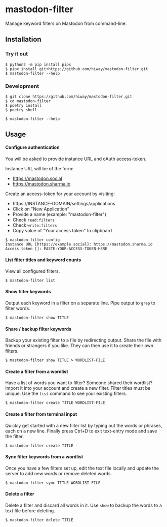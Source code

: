 # mastodon-filter

Manage keyword filters on Mastodon from command-line.


## Installation

### Try it out

```
$ python3 -m pip install pipx
$ pipx install git+https://github.com/hiway/mastodon-filter.git
$ mastodon-filter --help
```

### Development

```
$ git clone https://github.com/hiway/mastodon-filter.git
$ cd mastodon-filter
$ poetry install
$ poetry shell

$ mastodon-filter --help
```


## Usage

#### Configure authentication

You will be asked to provide instance URL and oAuth access-token.

Instance URL will be of the form:

- https://mastodon.social
- https://mastodon.sharma.io

Create an access-token for your account by visiting:

- https://INSTANCE-DOMAIN/settings/applications
- Click on "New Application"
- Provide a name (example: "mastodon-filter")
- Check `read:filters`
- Check `write:filters`
- Copy value of "Your access token" to clipboard

```
$ mastodon-filter config
Instance URL [https://example.social]: https://mastodon.sharma.io
Access token []: PASTE-YOUR-ACCESS-TOKEN-HERE
```

#### List filter titles and keyword counts

View all configured filters. 

```
$ mastodon-filter list
```

#### Show filter keywords

Output each keyword in a filter on a separate line.
Pipe output to `grep` to filter words.

```
$ mastodon-filter show TITLE
```

#### Share / backup filter keywords

Backup your existing filter to a file by redirecting output.
Share the file with friends or strangers if you like.
They can then use it to create their own filters.

```
$ mastodon-filter show TITLE > WORDLIST-FILE
```

#### Create a filter from a wordlist

Have a list of words you want to filter?
Someone shared their wordlist?
Import it into your account and create a new filter.
Filter titles must be unique.
Use the `list` command to see your existing filters.

```
$ mastodon-filter create TITLE WORDLIST-FILE
```

#### Create a filter from terminal input

Quickly get started with a new filter list 
by typing out the words or phrases,
each on a new line.
Finally press Ctrl+D to exit text-entry mode and save the filter.

```
$ mastodon-filter create TITLE -
```

#### Sync filter keywords from a wordlist

Once you have a few filters set up, edit the text file locally
and update the server to add new words or remove deleted words.

```
$ mastodon-filter sync TITLE WORDLIST-FILE
```

#### Delete a filter

Delete a filter and discard all words in it.
Use `show` to backup the words to a text file before deleting.

```
$ mastodon-filter delete TITLE
```
